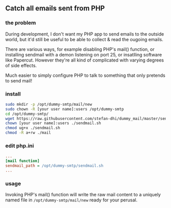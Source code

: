 ## Catch all emails sent from PHP

### the problem 

During development, I don't want my PHP app to send emails to the outside world,
but it'd still be useful to be able to collect & read the ougoing emails.

There are various ways, for example disabling PHP's mail() function, or
installing sendmail with a demon listening on port 25, or insatlling software like Papercut.
However they're all kind of complicated with varying degrees of side effects.

Much easier to simply configure PHP to talk to something that only pretends to send mail!

### install 
```bash
sudo mkdir -p /opt/dummy-smtp/mail/new
sudo chown -R [your user name]:users /opt/dummy-smtp
cd /opt/dummy-smtp/
wget https://raw.githubusercontent.com/stefan-dhi/dummy_mail/master/sendmail.sh
chown [your user name]:users ./sendmail.sh
chmod ug+x ./sendmail.sh
chmod -R a+rw ./mail
```

### edit php.ini
```ini
...
[mail function]
sendmail_path = /opt/dummy-smtp/sendmail.sh
...
```

### usage

Invoking PHP's mail() function will write the raw mail content to a uniquely named
file in ```/opt/dummy-smtp/mail/new``` ready for your perusal.

